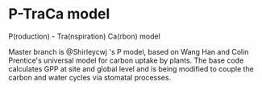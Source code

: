 # P-TraCa model
P(roduction) - Tra(nspiration) Ca(rbon) model 

Master branch is @Shirleycwj 's P model, based on Wang Han and Colin Prentice's universal model for carbon uptake by plants. The base code calculates GPP at site and global level and is being modified to couple the carbon and water cycles via stomatal processes. 
